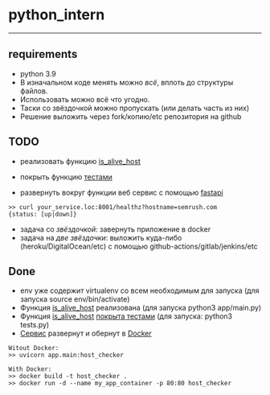 # python_intern
---

## requirements

- python 3.9
- В изначальном коде менять можно *всё*, вплоть до структуры файлов.
- Использовать можно всё что угодно.
- Таски со звёздочкой можно пропускать (или делать часть из них)
- Решение выложить через fork/копию/etc репозитория на github


## TODO

- реализовать функцию [is_alive_host](./app/main.py)

- покрыть функцию [тестами](./tests.py)

- развернуть вокруг функции веб сервис c помощью [fastapi](https://fastapi.tiangolo.com/)
```
>> curl your_service.loc:8001/healthz?hostname=semrush.com
{status: [up|down]}
```

- задача со *звёздочкой*: завернуть приложение в docker
- задача на *две звёздочки*: выложить куда-либо (heroku/DigitalOcean/etc) с помощью github-actions/gitlab/jenkins/etc



## Done

- env уже содержит virtualenv со всем необходимым для запуска (для запуска source env/bin/activate)
- Функция [is_alive_host](./app/main.py) реализована (для запуска python3 app/main.py)
- Функция [is_alive_host](./app/main.py) [покрыта тестами](./tests.py) (для запуска: python3 tests.py)
- [Cервис](./app/main.py) развернут и обернут в [Docker](Dockerfile)
```
Witout Docker:
>> uvicorn app.main:host_checker

With Docker:
>> docker build -t host_checker .
>> docker run -d --name my_app_container -p 80:80 host_checker
```
